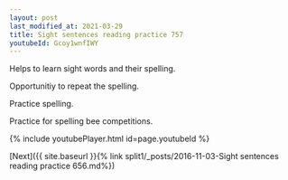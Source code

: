 ```yaml
---
layout: post
last_modified_at: 2021-03-29
title: Sight sentences reading practice 757
youtubeId: Gcoy1wnfIWY
---
```

 
 
Helps to learn sight words and their spelling.

Opportunitiy to repeat the spelling. 

Practice spelling. 
 
Practice for spelling bee competitions. 
 
{% include youtubePlayer.html id=page.youtubeId %}
 
 

[Next]({{ site.baseurl }}{% link  split1/_posts/2016-11-03-Sight sentences reading practice 656.md%})
 
